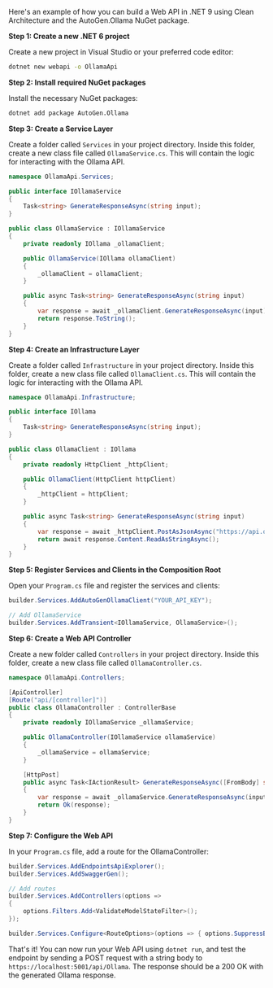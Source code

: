 Here's an example of how you can build a Web API in .NET 9 using Clean Architecture and the AutoGen.Ollama NuGet package.

**Step 1: Create a new .NET 6 project**

Create a new project in Visual Studio or your preferred code editor:

```bash
dotnet new webapi -o OllamaApi
```

**Step 2: Install required NuGet packages**

Install the necessary NuGet packages:

```bash
dotnet add package AutoGen.Ollama
```

**Step 3: Create a Service Layer**

Create a folder called `Services` in your project directory. Inside this folder, create a new class file called `OllamaService.cs`. This will contain the logic for interacting with the Ollama API.

```csharp
namespace OllamaApi.Services;

public interface IOllamaService
{
    Task<string> GenerateResponseAsync(string input);
}

public class OllamaService : IOllamaService
{
    private readonly IOllama _ollamaClient;

    public OllamaService(IOllama ollamaClient)
    {
        _ollamaClient = ollamaClient;
    }

    public async Task<string> GenerateResponseAsync(string input)
    {
        var response = await _ollamaClient.GenerateResponseAsync(input);
        return response.ToString();
    }
}
```

**Step 4: Create an Infrastructure Layer**

Create a folder called `Infrastructure` in your project directory. Inside this folder, create a new class file called `OllamaClient.cs`. This will contain the logic for interacting with the Ollama API.

```csharp
namespace OllamaApi.Infrastructure;

public interface IOllama
{
    Task<string> GenerateResponseAsync(string input);
}

public class OllamaClient : IOllama
{
    private readonly HttpClient _httpClient;

    public OllamaClient(HttpClient httpClient)
    {
        _httpClient = httpClient;
    }

    public async Task<string> GenerateResponseAsync(string input)
    {
        var response = await _httpClient.PostAsJsonAsync("https://api.ollama.io/generate", new { text = input });
        return await response.Content.ReadAsStringAsync();
    }
}
```

**Step 5: Register Services and Clients in the Composition Root**

Open your `Program.cs` file and register the services and clients:

```csharp
builder.Services.AddAutoGenOllamaClient("YOUR_API_KEY");

// Add OllamaService
builder.Services.AddTransient<IOllamaService, OllamaService>();
```

**Step 6: Create a Web API Controller**

Create a new folder called `Controllers` in your project directory. Inside this folder, create a new class file called `OllamaController.cs`.

```csharp
namespace OllamaApi.Controllers;

[ApiController]
[Route("api/[controller]")]
public class OllamaController : ControllerBase
{
    private readonly IOllamaService _ollamaService;

    public OllamaController(IOllamaService ollamaService)
    {
        _ollamaService = ollamaService;
    }

    [HttpPost]
    public async Task<IActionResult> GenerateResponseAsync([FromBody] string input)
    {
        var response = await _ollamaService.GenerateResponseAsync(input);
        return Ok(response);
    }
}
```

**Step 7: Configure the Web API**

In your `Program.cs` file, add a route for the OllamaController:

```csharp
builder.Services.AddEndpointsApiExplorer();
builder.Services.AddSwaggerGen();

// Add routes
builder.Services.AddControllers(options =>
{
    options.Filters.Add<ValidateModelStateFilter>();
});

builder.Services.Configure<RouteOptions>(options => { options.SuppressBuiltInHostingRules = true; });
```

That's it! You can now run your Web API using `dotnet run`, and test the endpoint by sending a POST request with a string body to `https://localhost:5001/api/Ollama`. The response should be a 200 OK with the generated Ollama response.